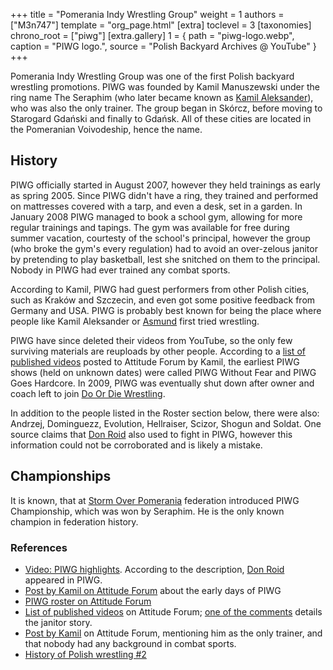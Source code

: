 +++
title = "Pomerania Indy Wrestling Group"
weight = 1
authors = ["M3n747"]
template = "org_page.html"
[extra]
toclevel = 3
[taxonomies]
chrono_root = ["piwg"]
[extra.gallery]
1 = { path = "piwg-logo.webp", caption = "PIWG logo.", source = "Polish Backyard Archives @ YouTube" }
+++

Pomerania Indy Wrestling Group was one of the first Polish backyard wrestling promotions. PIWG was founded by Kamil Manuszewski under the ring name The Seraphim (who later became known as [Kamil Aleksander](@/w/kamil-aleksander.md)), who was also the only trainer. The group began in Skórcz, before moving to Starogard Gdański and finally to Gdańsk. All of these cities are located in the Pomeranian Voivodeship, hence the name.

## History

PIWG officially started in August 2007, however they held trainings as early as spring 2005. Since PIWG didn't have a ring, they trained and performed on mattresses covered with a tarp, and even a desk, set in a garden. In January 2008 PIWG managed to book a school gym, allowing for more regular trainings and tapings. The gym was available for free during summer vacation, courtesty of the school's principal, however the group (who broke the gym's every regulation) had to avoid an over-zelous janitor by pretending to play basketball, lest she snitched on them to the principal. Nobody in PIWG had ever trained any combat sports.

According to Kamil, PIWG had guest performers from other Polish cities, such as Kraków and Szczecin, and even got some positive feedback from Germany and USA. PIWG is probably best known for being the place where people like Kamil Aleksander or [Asmund](@/w/asmund.md) first tried wrestling.

PIWG have since deleted their videos from YouTube, so the only few surviving materials are reuploads by other people. According to a [list of published videos][atti-wydane-filmiki] posted to Attitude Forum by Kamil, the earliest PIWG shows (held on unknown dates) were called PIWG Without Fear and PIWG Goes Hardcore. In 2009, PIWG was eventually shut down after owner and coach left to join [Do Or Die Wrestling](@/o/ddw.md).

In addition to the people listed in the Roster section below, there were also: Andrzej, Dominguezz, Evolution, Hellraiser, Scizor, Shogun and Soldat. One source claims that [Don Roid](@/w/don-roid.md) also used to fight in PIWG, however this information could not be corroborated and is likely a mistake. 

## Championships 

It is known, that at [Storm Over Pomerania](@/e/piwg/2008-08-10-piwg-storm-over-pomerania.md) federation introduced PIWG Championship, which was won by Seraphim. He is the only known champion in federation history.

### References

* [Video: PIWG highlights](https://www.youtube.com/watch?v=Y_nbqih-e_U). According to the description, [Don Roid](@/w/don-roid.md) appeared in PIWG.
* [Post by Kamil on Attitude Forum](https://forum.wrestling.pl/topic/11265-piwg-historia-przed-attitudepl/) about the early days of PIWG
* [PIWG roster on Attitude Forum](https://forum.wrestling.pl/topic/11264-piwg-roster/)
* [List of published videos][atti-wydane-filmiki] on Attitude Forum; [one of the comments][atti-sprzataczka] details the janitor story.
* [Post by Kamil](https://forum.wrestling.pl/topic/11301-piwg-new-blood-2008-08-06/page/2/#findComment-110440) on Attitude Forum, mentioning him as the only trainer, and that nobody had any background in combat sports.
* [History of Polish wrestling #2](https://mywrestling.com.pl/historia-polskiego-wrestlingu-2-proby-ponownego-wprowadzenia-wrestlingu-do-polski-poczatki-ddw-wielka-gala-w-stodole/)

[atti-wydane-filmiki]:https://forum.wrestling.pl/topic/11267-piwg-wydane-filmiki-2008-08-03/
[atti-sprzataczka]:https://forum.wrestling.pl/topic/11267-piwg-wydane-filmiki-2008-08-03/page/2/#findComment-105180
[pomorskie]:https://en.wikipedia.org/wiki/Pomeranian_Voivodeship
[pomorze]:https://en.wikipedia.org/wiki/Pomerania
